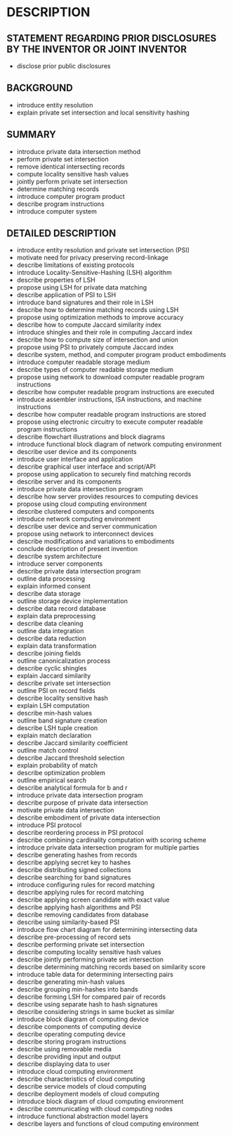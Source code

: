 # DESCRIPTION

## STATEMENT REGARDING PRIOR DISCLOSURES BY THE INVENTOR OR JOINT INVENTOR

- disclose prior public disclosures

## BACKGROUND

- introduce entity resolution
- explain private set intersection and local sensitivity hashing

## SUMMARY

- introduce private data intersection method
- perform private set intersection
- remove identical intersecting records
- compute locality sensitive hash values
- jointly perform private set intersection
- determine matching records
- introduce computer program product
- describe program instructions
- introduce computer system

## DETAILED DESCRIPTION

- introduce entity resolution and private set intersection (PSI)
- motivate need for privacy preserving record-linkage
- describe limitations of existing protocols
- introduce Locality-Sensitive-Hashing (LSH) algorithm
- describe properties of LSH
- propose using LSH for private data matching
- describe application of PSI to LSH
- introduce band signatures and their role in LSH
- describe how to determine matching records using LSH
- propose using optimization methods to improve accuracy
- describe how to compute Jaccard similarity index
- introduce shingles and their role in computing Jaccard index
- describe how to compute size of intersection and union
- propose using PSI to privately compute Jaccard index
- describe system, method, and computer program product embodiments
- introduce computer readable storage medium
- describe types of computer readable storage medium
- propose using network to download computer readable program instructions
- describe how computer readable program instructions are executed
- introduce assembler instructions, ISA instructions, and machine instructions
- describe how computer readable program instructions are stored
- propose using electronic circuitry to execute computer readable program instructions
- describe flowchart illustrations and block diagrams
- introduce functional block diagram of network computing environment
- describe user device and its components
- introduce user interface and application
- describe graphical user interface and script/API
- propose using application to securely find matching records
- describe server and its components
- introduce private data intersection program
- describe how server provides resources to computing devices
- propose using cloud computing environment
- describe clustered computers and components
- introduce network computing environment
- describe user device and server communication
- propose using network to interconnect devices
- describe modifications and variations to embodiments
- conclude description of present invention
- describe system architecture
- introduce server components
- describe private data intersection program
- outline data processing
- explain informed consent
- describe data storage
- outline storage device implementation
- describe data record database
- explain data preprocessing
- describe data cleaning
- outline data integration
- describe data reduction
- explain data transformation
- describe joining fields
- outline canonicalization process
- describe cyclic shingles
- explain Jaccard similarity
- describe private set intersection
- outline PSI on record fields
- describe locality sensitive hash
- explain LSH computation
- describe min-hash values
- outline band signature creation
- describe LSH tuple creation
- explain match declaration
- describe Jaccard similarity coefficient
- outline match control
- describe Jaccard threshold selection
- explain probability of match
- describe optimization problem
- outline empirical search
- describe analytical formula for b and r
- introduce private data intersection program
- describe purpose of private data intersection
- motivate private data intersection
- describe embodiment of private data intersection
- introduce PSI protocol
- describe reordering process in PSI protocol
- describe combining cardinality computation with scoring scheme
- introduce private data intersection program for multiple parties
- describe generating hashes from records
- describe applying secret key to hashes
- describe distributing signed collections
- describe searching for band signatures
- introduce configuring rules for record matching
- describe applying rules for record matching
- describe applying screen candidate with exact value
- describe applying hash algorithms and PSI
- describe removing candidates from database
- describe using similarity-based PSI
- introduce flow chart diagram for determining intersecting data
- describe pre-processing of record sets
- describe performing private set intersection
- describe computing locality sensitive hash values
- describe jointly performing private set intersection
- describe determining matching records based on similarity score
- introduce table data for determining intersecting pairs
- describe generating min-hash values
- describe grouping min-hashes into bands
- describe forming LSH for compared pair of records
- describe using separate hash to hash signatures
- describe considering strings in same bucket as similar
- introduce block diagram of computing device
- describe components of computing device
- describe operating computing device
- describe storing program instructions
- describe using removable media
- describe providing input and output
- describe displaying data to user
- introduce cloud computing environment
- describe characteristics of cloud computing
- describe service models of cloud computing
- describe deployment models of cloud computing
- introduce block diagram of cloud computing environment
- describe communicating with cloud computing nodes
- introduce functional abstraction model layers
- describe layers and functions of cloud computing environment


